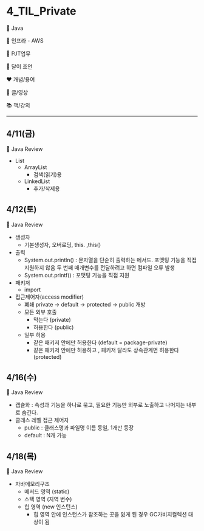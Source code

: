 # 4_TIL_Private

:purple_heart: Java

:green_heart: 인프라 - AWS

:handshake: PJT업무

:crescent_moon: 달이 조언​

:heart: 개념/용어

:blue_heart: 글/영상

:books: 책/강의

---

## 4/11(금)
:purple_heart: Java Review

- List
    - ArrayList
        - 검색(읽기)용   
    - LinkedList
        - 추가/삭제용

## 4/12(토)
:purple_heart: Java Review

- 생성자
    - 기본생성자, 오버로딩, this. ,this()
- 출력
    - System.out.println() : 문자열을 단순히 출력하는 메서드.
      포맷팅 기능을 직접 지원하지 않음
      두 번째 매개변수를 전달하려고 하면 컴파일 오류 발생
    - System.out.printf() : 포맷팅 기능을 직접 지원
- 패키저
    - import
- 접근제어자(access modifier)
    - 폐쇄 private -> default -> protected -> public 개방
    - 모든 외부 호출 
        - 막는다 (private)
        - 허용한다 (public)
    - 일부 허용
        - 같은 패키저 안에만 허용한다 (default = package-private)
        - 같은 패키저 안에만 허용하고 , 패키저 달라도 상속관계면 허용한다 (protected)

## 4/16(수)
:purple_heart: Java Review
- 캡슐화 : 속성과 기능을 하나로 묶고, 필요한 기능만 외부로 노출하고 나머지는 내부로 숨긴다.
- 클래스 레벨 접근 제어자
    - public : 클래스명과 파일명 이름 동일, 1개만 등장
    - default : N개 가능

## 4/18(목)
:purple_heart: Java Review
- 자바메모리구조
    - 메서드 영역 (static)
    - 스택 영역 (지역 변수)
    - 힙 영역 (new 인스턴스)
        - 힙 영역 안에 인스턴스가 참조하는 곳을 잃게 된 경우 GC가비지컬렉션 대상이 됨